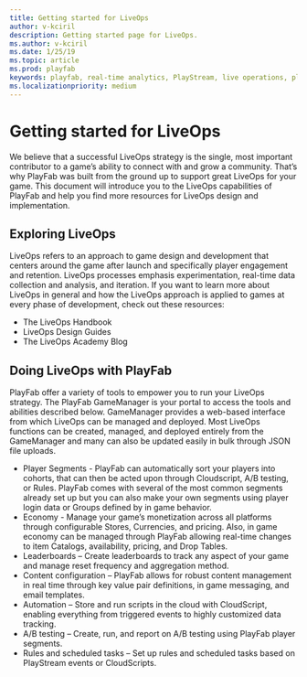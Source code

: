 ```yaml
---
title: Getting started for LiveOps
author: v-kciril
description: Getting started page for LiveOps.
ms.author: v-kciril
ms.date: 1/25/19
ms.topic: article
ms.prod: playfab
keywords: playfab, real-time analytics, PlayStream, live operations, player behaviors, event archiving, data export, player data, webhooks, analytic reporting, reports
ms.localizationpriority: medium
---
```


# Getting started for LiveOps

We believe that a successful LiveOps strategy is the single, most important contributor to a game’s ability to connect with and grow a community. That’s why PlayFab was built from the ground up to support great LiveOps for your game. This document will introduce you to the LiveOps capabilities of PlayFab and help you find more resources for LiveOps design and implementation.

## Exploring LiveOps

LiveOps refers to an approach to game design and development that centers around the game after launch and specifically player engagement and retention. LiveOps processes emphasis experimentation, real-time data collection and analysis, and iteration. If you want to learn more about LiveOps in general and how the LiveOps approach is applied to games at every phase of development, check out these resources:

- The LiveOps Handbook
- LiveOps Design Guides
- The LiveOps Academy Blog


## Doing LiveOps with PlayFab

PlayFab offer a variety of tools to empower you to run your LiveOps strategy. The PlayFab GameManager is your portal to access the tools and abilities described below. GameManager provides a web-based interface from which LiveOps can be managed and deployed. Most LiveOps functions can be created, managed, and deployed entirely from the GameManager and many can also be updated easily in bulk through JSON file uploads.

- Player Segments - PlayFab can automatically sort your players into cohorts, that can then be acted upon through Cloudscript, A/B testing, or Rules. PlayFab comes with several of the most common segments already set up but you can also make your own segments using player login data or Groups defined by in game behavior.
- Economy - Manage your game’s monetization across all platforms through configurable Stores, Currencies, and pricing. Also, in game economy can be managed through PlayFab allowing real-time changes to item Catalogs, availability, pricing, and Drop Tables.
- Leaderboards – Create leaderboards to track any aspect of your game and manage reset frequency and aggregation method.
- Content configuration – PlayFab allows for robust content management in real time through key value pair definitions, in game messaging, and email templates.
- Automation – Store and run scripts in the cloud with CloudScript, enabling everything from triggered events to highly customized data tracking.
- A/B testing – Create, run, and report on A/B testing using PlayFab player segments.
- Rules and scheduled tasks – Set up rules and scheduled tasks based on PlayStream events or CloudScripts.
